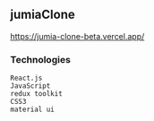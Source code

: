 ## jumiaClone

https://jumia-clone-beta.vercel.app/
### Technologies

    React.js
    JavaScript
    redux toolkit
    CSS3
    material ui 
